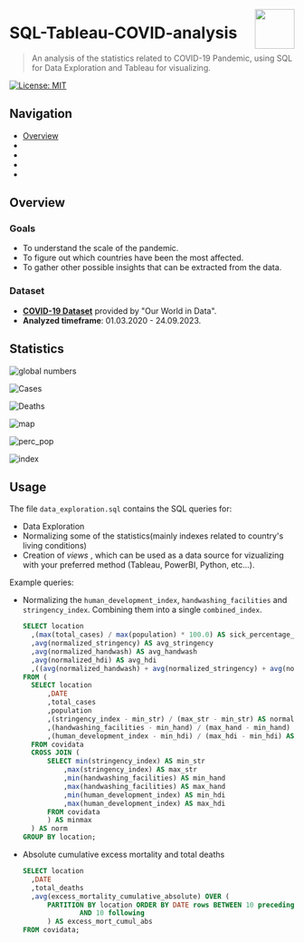 <img src="https://github.com/a-vishniavetski/SQL-Tableau-COVID-analysis/assets/132013288/84a615e7-afbe-42b5-86ec-8f370e42257b" align="right" height="70"></img>

# SQL-Tableau-COVID-analysis
> An analysis of the statistics related to COVID-19 Pandemic, using SQL for Data Exploration and Tableau for visualizing.

[![License: MIT](https://img.shields.io/badge/License-MIT-yellow.svg)](https://opensource.org/licenses/MIT)

## Navigation

- [Overview](#overview)
- []()
- []()
- []()
- []()

## Overview

### Goals
- To understand the scale of the pandemic.
- To figure out which countries have been the most affected.
- To gather other possible insights that can be extracted from the data.

### Dataset 

- [**COVID-19 Dataset**](https://github.com/owid/covid-19-data) provided by "Our World in Data".
- **Analyzed timeframe**: 01.03.2020 - 24.09.2023.

## Statistics

![global numbers](https://github.com/a-vishniavetski/SQL-Tableau-COVID-analysis/assets/132013288/a24414b0-0745-4819-a94a-405485091bb2)

![Cases](https://github.com/a-vishniavetski/SQL-Tableau-COVID-analysis/assets/132013288/2b195af6-bd92-4862-8512-b0e16534fa42)

![Deaths](https://github.com/a-vishniavetski/SQL-Tableau-COVID-analysis/assets/132013288/d410aa1e-9906-4c30-bde4-420b6aeab2fd)

![map](https://github.com/a-vishniavetski/SQL-Tableau-COVID-analysis/assets/132013288/9c463aba-343d-4fea-9538-4e01800c94ae)

![perc_pop](https://github.com/a-vishniavetski/SQL-Tableau-COVID-analysis/assets/132013288/de5368bd-df14-47ff-9856-6776d7576d8f)

![index](https://github.com/a-vishniavetski/SQL-Tableau-COVID-analysis/assets/132013288/288716ae-aafa-4ddf-9b71-16ced3dd36e9)

















  
## Usage 
The file `data_exploration.sql` contains the SQL queries for:
- Data Exploration
- Normalizing some of the statistics(mainly indexes related to country's living conditions)
- Creation of *views* , which can be used as a data source for vizualizing with your preferred method (Tableau, PowerBI, Python, etc...).

Example queries:
- Normalizing the `human_development_index`, `handwashing_facilities` and `stringency_index`. Combining them into a single `combined_index`.
  
  ```sql
  SELECT location
  	,(max(total_cases) / max(population) * 100.0) AS sick_percentage_total
  	,avg(normalized_stringency) AS avg_stringency
  	,avg(normalized_handwash) AS avg_handwash
  	,avg(normalized_hdi) AS avg_hdi
  	,((avg(normalized_handwash) + avg(normalized_stringency) + avg(normalized_hdi)) / 3) AS combined_index
  FROM (
  	SELECT location
  		,DATE
  		,total_cases
  		,population
  		,(stringency_index - min_str) / (max_str - min_str) AS normalized_stringency
  		,(handwashing_facilities - min_hand) / (max_hand - min_hand) AS normalized_handwash
  		,(human_development_index - min_hdi) / (max_hdi - min_hdi) AS normalized_hdi
  	FROM covidata
  	CROSS JOIN (
  		SELECT min(stringency_index) AS min_str
  			,max(stringency_index) AS max_str
  			,min(handwashing_facilities) AS min_hand
  			,max(handwashing_facilities) AS max_hand
  			,min(human_development_index) AS min_hdi
  			,max(human_development_index) AS max_hdi
  		FROM covidata
  		) AS minmax
  	) AS norm
  GROUP BY location;
  ```

- Absolute cumulative excess mortality and total deaths
  ```sql
  SELECT location
  	,DATE
  	,total_deaths
  	,avg(excess_mortality_cumulative_absolute) OVER (
  		PARTITION BY location ORDER BY DATE rows BETWEEN 10 preceding
  				AND 10 following
  		) AS excess_mort_cumul_abs
  FROM covidata;
  ```

